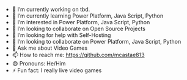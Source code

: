 - 🔭 I’m currently working on tbd.
- 🌱 I’m currently learning Power Platform, Java Script, Python
- 👀 I’m interested in Power Platform, Java Script, Python
- 👯 I’m looking to collaborate on Open Source Projects
- 🤔 I’m looking for help with Self-Hosting
- 💞️ I’m looking to collaborate on Power Platform, Java Script, Python
- 💬 Ask me about Video Games
- 📫 How to reach me: https://github.com/mcastae813
- 😄 Pronouns: He/Him
- ⚡ Fun fact: I really live video games

<!---
martin-coding-bot/martin-coding-bot is a ✨ special ✨ repository because its `README.md` (this file) appears on your GitHub profile.
You can click the Preview link to take a look at your changes.
--->
